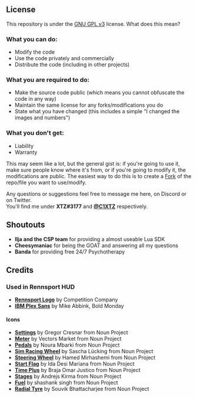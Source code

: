 ## License

This repository is under the [GNU GPL v3](https://choosealicense.com/licenses/gpl-3.0/) license. What does this mean?

### What you can do:

- Modify the code
- Use the code privately and commercially
- Distribute the code (including in other projects)

### What you are required to do:

- Make the source code public (which means you cannot obfuscate the code in any way)
- Maintain the same license for any forks/modifications you do
- State what you have changed (this includes a simple "I changed the images and numbers")

### What you don't get:

- Liability
- Warranty

This may seem like a lot, but the general gist is: if you're going to use it, make sure people know where it's from, or if you're going to modify it, the modifications are public. The easiest way to do this is to create a [Fork](https://docs.github.com/en/pull-requests/collaborating-with-pull-requests/working-with-forks/about-forks) of the repo/file you want to use/modify.

Any questions or suggestions feel free to message me here, on Discord or on Twitter.  
You'll find me under **XTZ#3177** and **[@C1XTZ](https://twitter.com/C1XTZ)** respectively.

## Shoutouts

- **Ilja and the CSP team** for providing a almost useable Lua SDK
- **Cheesymaniac** for being the GOAT and answering all my questions
- **Banda** for providing free 24/7 Psychotherapy

## Credits

### Used in Rennsport HUD

- **[Rennsport Logo](https://www.rennsport.gg/)** by Competition Company
- **[IBM Plex Sans](https://fonts.google.com/specimen/IBM+Plex+Sans)** by Mike Abbink, Bold Monday

#### Icons

- **[Settings](https://thenounproject.com/icon/settings-791024/)** by Gregor Cresnar from Noun Project
- **[Meter](https://thenounproject.com/icon/meter-1979347/)** by Vectors Market from Noun Project
- **[Pedals](https://thenounproject.com/icon/pedals-5182160/)** by Noura Mbarki from Noun Project
- **[Sim Racing Wheel](https://thenounproject.com/icon/sim-racing-steering-wheel-4957637/)** by Sascha Lücking from Noun Project
- **[Steering Wheel](https://thenounproject.com/icon/steering-4035374/)** by Hamed Mirhashemi from Noun Project
- **[Start Flag](https://thenounproject.com/icon/start-flag-4617835/)** by Ida Desi Mariana from Noun Project
- **[Time Plus](https://thenounproject.com/icon/time-plus-5379003/)** by Braja Omar Justico from Noun Project
- **[Stages](https://thenounproject.com/icon/stages-3863331/)** by Andrejs Kirma from Noun Project
- **[Fuel](https://thenounproject.com/icon/fuel-4394216/)** by shashank singh from Noun Project
- **[Radial Tyre](https://thenounproject.com/icon/radial-tyre-878236/)** by Souvik Bhattacharjee from Noun Project
